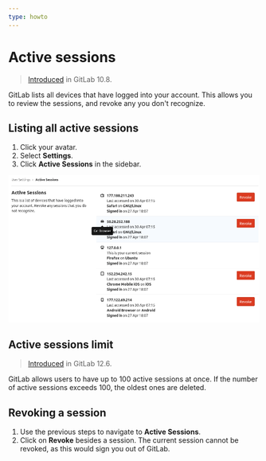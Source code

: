 ```yaml
---
type: howto
---
```


# Active sessions

> [Introduced](https://gitlab.com/gitlab-org/gitlab-foss/merge_requests/17867) in GitLab 10.8.

GitLab lists all devices that have logged into your account. This allows you to
review the sessions, and revoke any you don't recognize.

## Listing all active sessions

1. Click your avatar.
1. Select **Settings**.
1. Click **Active Sessions** in the sidebar.

![Active sessions list](img/active_sessions_list.png)

## Active sessions limit

> [Introduced](https://gitlab.com/gitlab-org/gitlab/issues/31611) in GitLab 12.6.

GitLab allows users to have up to 100 active sessions at once. If the number of active sessions
exceeds 100, the oldest ones are deleted.

## Revoking a session

1. Use the previous steps to navigate to **Active Sessions**.
1. Click on **Revoke** besides a session. The current session cannot be revoked, as this would sign you out of GitLab.

<!-- ## Troubleshooting

Include any troubleshooting steps that you can foresee. If you know beforehand what issues
one might have when setting this up, or when something is changed, or on upgrading, it's
important to describe those, too. Think of things that may go wrong and include them here.
This is important to minimize requests for support, and to avoid doc comments with
questions that you know someone might ask.

Each scenario can be a third-level heading, e.g. `### Getting error message X`.
If you have none to add when creating a doc, leave this section in place
but commented out to help encourage others to add to it in the future. -->

